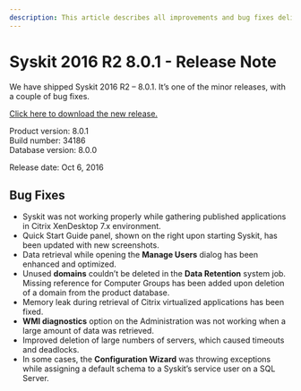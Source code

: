 ```yaml
---
description: This article describes all improvements and bug fixes delivered in Syskit 2016 R2 – 8.0.1.
---
```


# Syskit 2016 R2 8.0.1 - Release Note

We have shipped Syskit 2016 R2 – 8.0.1. It’s one of the minor releases, with a couple of bug fixes.

[Click here to download the new release.](https://www.syskit.com/products/monitor/download)

Product version: 8.0.1  
Build number: 34186  
Database version: 8.0.0

Release date: Oct 6, 2016

## Bug Fixes

* Syskit was not working properly while gathering published applications in Citrix XenDesktop 7.x environment.
* Quick Start Guide panel, shown on the right upon starting Syskit, has been updated with new screenshots.
* Data retrieval while opening the **Manage Users** dialog has been enhanced and optimized.
* Unused **domains** couldn’t be deleted in the **Data Retention** system job. Missing reference for Computer Groups has been added upon deletion of a domain from the product database.
* Memory leak during retrieval of Citrix virtualized applications has been fixed.
* **WMI diagnostics** option on the Administration was not working when a large amount of data was retrieved.
* Improved deletion of large numbers of servers, which caused timeouts and deadlocks.
* In some cases, the **Configuration Wizard** was throwing exceptions while assigning a default schema to a Syskit’s service user on a SQL Server.


